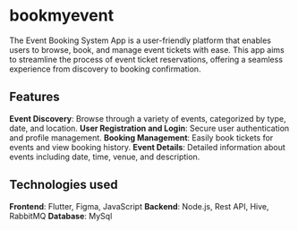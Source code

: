 # bookmyevent

The Event Booking System App is a user-friendly platform that enables users to browse, book, and manage event tickets with ease. This app aims to streamline the process of event ticket reservations, offering a seamless experience from discovery to booking confirmation.

## Features
**Event Discovery**: Browse through a variety of events, categorized by type, date, and location.
**User Registration and Login**: Secure user authentication and profile management.
**Booking Management**: Easily book tickets for events and view booking history.
**Event Details**: Detailed information about events including date, time, venue, and description.

## Technologies used
**Frontend**: Flutter, Figma, JavaScript
**Backend**: Node.js, Rest API, Hive, RabbitMQ
**Database**: MySql
